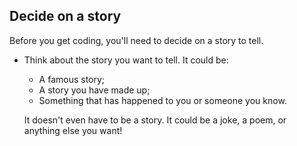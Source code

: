 ## Decide on a story

Before you get coding, you'll need to decide on a story to tell.



+ Think about the story you want to tell. It could be:
	+ A famous story;
	+ A story you have made up;
	+ Something that has happened to you or someone you know.

	It doesn't even have to be a story. It could be a joke, a poem, or anything else you want!

